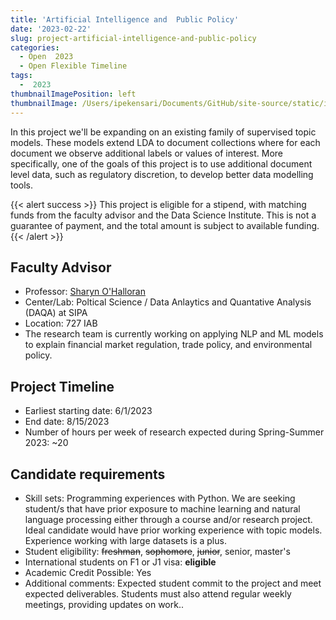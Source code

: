 ```yaml
---
title: 'Artificial Intelligence and  Public Policy'
date: '2023-02-22'
slug: project-artificial-intelligence-and-public-policy
categories:
  - Open  2023 
  - Open Flexible Timeline
tags:
  -  2023
thumbnailImagePosition: left
thumbnailImage: /Users/ipekensari/Documents/GitHub/site-source/static/img/construction.png
---
```

In this project we'll be expanding on an existing family of supervised topic models. These models extend LDA to document collections where for each document we observe additional labels or values of interest. More specifically, one of the goals of this project is to use additional document level data, such as regulatory discretion, to develop better data modelling tools.

<!--more-->

{{< alert success >}}
This project is eligible for a stipend, with matching funds 
                   from the faculty advisor and the Data Science Institute. This is not a guarantee of 
                   payment, and the total amount is subject to available funding.
{{< /alert >}}

## Faculty Advisor
+ Professor: [Sharyn O'Halloran](http://fintech.datascience.columbia.edu/)
+ Center/Lab: Poltical Science / Data Anlaytics and Quantative Analysis (DAQA) at SIPA
+ Location: 727 IAB
+ The research team is currently working on applying NLP and ML models to explain financial market regulation, trade policy, and environmental policy.

## Project Timeline
+ Earliest starting date: 6/1/2023
+ End date: 8/15/2023
+ Number of hours per week of research expected during Spring-Summer 2023: ~20

## Candidate requirements
+ Skill sets: Programming experiences with Python. We are seeking student/s that have prior exposure to machine learning and natural language processing either through a course and/or research project. Ideal candidate would have prior working experience with topic models. Experience working with large datasets is a plus.
+ Student eligibility: ~~freshman~~, ~~sophomore~~, ~~junior~~, senior, master's
+ International students on F1 or J1 visa: **eligible**
+ Academic Credit Possible: Yes
+ Additional comments: Expected student commit to the project and meet expected deliverables. Students must also attend regular weekly meetings, providing updates on work..

